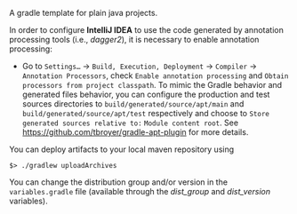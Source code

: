A gradle template for plain java projects.

In order to configure **IntelliJ IDEA** to use the code generated by annotation processing tools (i.e., *dagger2*), it is necessary to enable annotation processing:

- Go to `Settings…` → `Build, Execution, Deployment` → `Compiler` → `Annotation Processors`, check `Enable annotation processing` and `Obtain processors from project classpath`. To mimic the Gradle behavior and generated files behavior, you can configure the production and test sources directories to `build/generated/source/apt/main` and `build/generated/source/apt/test` respectively and choose to `Store generated sources relative to:` `Module content root`. See https://github.com/tbroyer/gradle-apt-plugin for more details.

You can deploy artifacts to your local maven repository using

```
$> ./gradlew uploadArchives
```

You can change the distribution group and/or version in the `variables.gradle` file (available 
through the *dist_group* and *dist_version* variables).